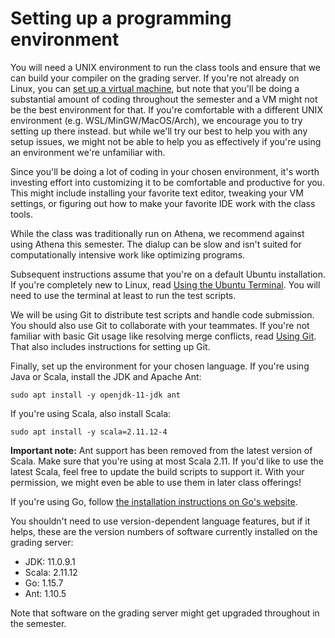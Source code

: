 # Setting up a programming environment

You will need a UNIX environment to run the class tools and ensure that we can build your compiler on the grading server. If you're not already on Linux, you can [set up a virtual machine](vm.md), but note that you'll be doing a substantial amount of coding throughout the semester and a VM might not be the best environment for that. If you're comfortable with a different UNIX environment (e.g. WSL/MinGW/MacOS/Arch), we encourage you to try setting up there instead. but while we'll try our best to help you with any setup issues, we might not be able to help you as effectively if you're using an environment we're unfamiliar with.

Since you'll be doing a lot of coding in your chosen environment, it's worth investing effort into customizing it to be comfortable and productive for you. This might include installing your favorite text editor, tweaking your VM settings, or figuring out how to make your favorite IDE work with the class tools.

While the class was traditionally run on Athena, we recommend against using Athena this semester. The dialup can be slow and isn't suited for computationally intensive work like optimizing programs.

Subsequent instructions assume that you're on a default Ubuntu installation. If you're completely new to Linux, read [Using the Ubuntu Terminal](cmd.md). You will need to use the terminal at least to run the test scripts.

We will be using Git to distribute test scripts and handle code submission. You should also use Git to collaborate with your teammates. If you're not familiar with basic Git usage like resolving merge conflicts, read [Using Git](git.md). That also includes instructions for setting up Git.

Finally, set up the environment for your chosen language. If you're using Java or Scala, install the JDK and Apache Ant:

```
sudo apt install -y openjdk-11-jdk ant
```

If you're using Scala, also install Scala:

```
sudo apt install -y scala=2.11.12-4
```

**Important note:** Ant support has been removed from the latest version of Scala. Make sure that you're using at most Scala 2.11. If you'd like to use the latest Scala, feel free to update the build scripts to support it. With your permission, we might even be able to use them in later class offerings!

If you're using Go, follow [the installation instructions on Go's website](https://golang.org/doc/install).

You shouldn't need to use version-dependent language features, but if it helps, these are the version numbers of software currently installed on the grading server:

- JDK: 11.0.9.1
- Scala: 2.11.12
- Go: 1.15.7
- Ant: 1.10.5

Note that software on the grading server might get upgraded throughout in the semester.
